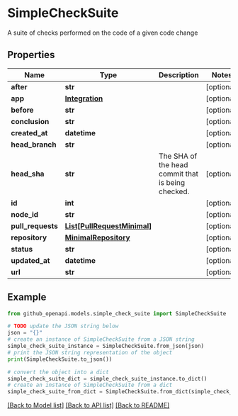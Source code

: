 # SimpleCheckSuite

A suite of checks performed on the code of a given code change

## Properties

Name | Type | Description | Notes
------------ | ------------- | ------------- | -------------
**after** | **str** |  | [optional] 
**app** | [**Integration**](Integration.md) |  | [optional] 
**before** | **str** |  | [optional] 
**conclusion** | **str** |  | [optional] 
**created_at** | **datetime** |  | [optional] 
**head_branch** | **str** |  | [optional] 
**head_sha** | **str** | The SHA of the head commit that is being checked. | [optional] 
**id** | **int** |  | [optional] 
**node_id** | **str** |  | [optional] 
**pull_requests** | [**List[PullRequestMinimal]**](PullRequestMinimal.md) |  | [optional] 
**repository** | [**MinimalRepository**](MinimalRepository.md) |  | [optional] 
**status** | **str** |  | [optional] 
**updated_at** | **datetime** |  | [optional] 
**url** | **str** |  | [optional] 

## Example

```python
from github_openapi.models.simple_check_suite import SimpleCheckSuite

# TODO update the JSON string below
json = "{}"
# create an instance of SimpleCheckSuite from a JSON string
simple_check_suite_instance = SimpleCheckSuite.from_json(json)
# print the JSON string representation of the object
print(SimpleCheckSuite.to_json())

# convert the object into a dict
simple_check_suite_dict = simple_check_suite_instance.to_dict()
# create an instance of SimpleCheckSuite from a dict
simple_check_suite_from_dict = SimpleCheckSuite.from_dict(simple_check_suite_dict)
```
[[Back to Model list]](../README.md#documentation-for-models) [[Back to API list]](../README.md#documentation-for-api-endpoints) [[Back to README]](../README.md)


